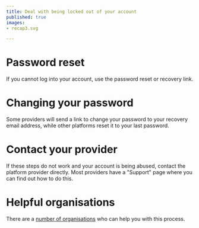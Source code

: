 ```yaml
---
title: Deal with being locked out of your account
published: true
images:
- recap3.svg

---
```

# Password reset
If you cannot log into your account, use the password reset or recovery link.
<br>
# Changing your password
Some providers will send a link to change your password to your recovery email address, while other platforms reset it to your last password.
<br>
# Contact your provider
If these steps do not work and your account is being abused, contact the platform provider directly. Most providers have a "Support" page where you can find out how to do this.
<br>
# Helpful organisations
There are a [number of organisations](topics/practice-1-emergencies/1-seeking-help/3-5-learn.md) who can help you with this process.
<br>
>   
